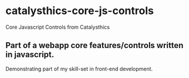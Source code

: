 # catalysthics-core-js-controls
Core Javascript Controls from Catalysthics

## Part of a webapp core features/controls written in javascript.
Demonstrating part of my skill-set in front-end development.

